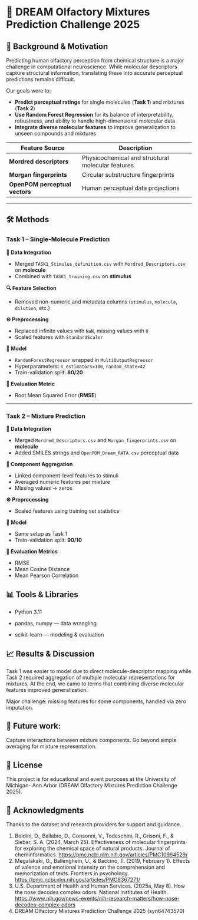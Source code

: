 # 🌸 DREAM Olfactory Mixtures Prediction Challenge 2025

## 📌 Background & Motivation
Predicting human olfactory perception from chemical structure is a major challenge in computational neuroscience. While molecular descriptors capture structural information, translating these into accurate perceptual predictions remains difficult.

Our goals were to:  
- **Predict perceptual ratings** for single molecules (**Task 1**) and mixtures (**Task 2**)  
- **Use Random Forest Regression** for its balance of interpretability, robustness, and ability to handle high-dimensional molecular data  
- **Integrate diverse molecular features** to improve generalization to unseen compounds and mixtures  

| **Feature Source**            | **Description**                                   |
|--------------------------------|---------------------------------------------------|
| **Mordred descriptors**        | Physicochemical and structural molecular features |
| **Morgan fingerprints**        | Circular substructure fingerprints                |
| **OpenPOM perceptual vectors** | Human perceptual data projections                 |

---

## 🛠 Methods

### **Task 1 – Single-Molecule Prediction**  
**📂 Data Integration**  
- Merged `TASK1_Stimulus_definition.csv` with `Mordred_Descriptors.csv` on **molecule**  
- Combined with `TASK1_training.csv` on **stimulus**  

**🔍 Feature Selection**  
- Removed non-numeric and metadata columns (`stimulus`, `molecule`, `dilution`, etc.)  

**⚙ Preprocessing**  
- Replaced infinite values with `NaN`, missing values with `0`  
- Scaled features with `StandardScaler`  

**🤖 Model**  
- `RandomForestRegressor` wrapped in `MultiOutputRegressor`  
- Hyperparameters: `n_estimators=100`, `random_state=42`  
- Train-validation split: **80/20**  

**📏 Evaluation Metric**  
- Root Mean Squared Error (**RMSE**)  

---

### **Task 2 – Mixture Prediction**  
**📂 Data Integration**  
- Merged `Mordred_Descriptors.csv` and `Morgan_fingerprints.csv` on **molecule**  
- Added SMILES strings and `OpenPOM_Dream_RATA.csv` perceptual data  

**🧩 Component Aggregation**  
- Linked component-level features to stimuli  
- Averaged numeric features per mixture  
- Missing values → zeros  

**⚙ Preprocessing**  
- Scaled features using training set statistics  

**🤖 Model**  
- Same setup as Task 1  
- Train-validation split: **90/10**  

**📏 Evaluation Metrics**  
- RMSE  
- Mean Cosine Distance  
- Mean Pearson Correlation  

## 📊 Tools & Libraries
* Python 3.11

* pandas, numpy — data wrangling

* scikit-learn — modeling & evaluation

## 📈 Results & Discussion
Task 1 was easier to model due to direct molecule-descriptor mapping while Task 2 required aggregation of multiple molecular representations for mixtures. At the end, we came to terms that combining diverse molecular features improved generalization.

Major challenge: missing features for some components, handled via zero imputation.

## 📌 Future work:
Capture interactions between mixture components.
Go beyond simple averaging for mixture representation.

## 📝 License
This project is for educational and event purposes at the University of Michigan- Ann Arbor (DREAM Olfactory Mixtures Prediction Challenge 2025).


## 🙏 Acknowledgments
Thanks to the dataset and research providers for support and guidance.

1. Boldini, D., Ballabio, D., Consonni, V., Todeschini, R., Grisoni, F., & Sieber, S. A. (2024, March 25). Effectiveness of molecular fingerprints for exploring the chemical space of natural products. Journal of cheminformatics. https://pmc.ncbi.nlm.nih.gov/articles/PMC10964529/ 
2. Megalakaki, O., Ballenghein, U., & Baccino, T. (2019, February 1). Effects of valence and emotional intensity on the comprehension and memorization of texts. Frontiers in psychology. https://pmc.ncbi.nlm.nih.gov/articles/PMC6367271/ 
3. U.S. Department of Health and Human Services. (2025a, May 8). How the nose decodes complex odors. National Institutes of Health. https://www.nih.gov/news-events/nih-research-matters/how-nose-decodes-complex-odors 
4. DREAM Olfactory Mixtures Prediction Challenge 2025 (syn64743570)


